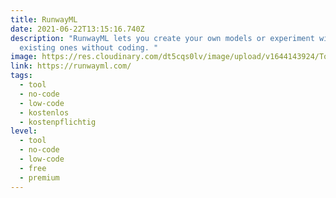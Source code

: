 ```yaml
---
title: RunwayML
date: 2021-06-22T13:15:16.740Z
description: "RunwayML lets you create your own models or experiment with
  existing ones without coding. "
image: https://res.cloudinary.com/dt5cqs0lv/image/upload/v1644143924/Tools/Tool/Screenshot_2021-06-22_at_15-12-32_Runway_Make_the_Impossible_huenjy_ve8wm9.jpg
link: https://runwayml.com/
tags:
  - tool
  - no-code
  - low-code
  - kostenlos
  - kostenpflichtig
level:
  - tool
  - no-code
  - low-code
  - free
  - premium
---
```


